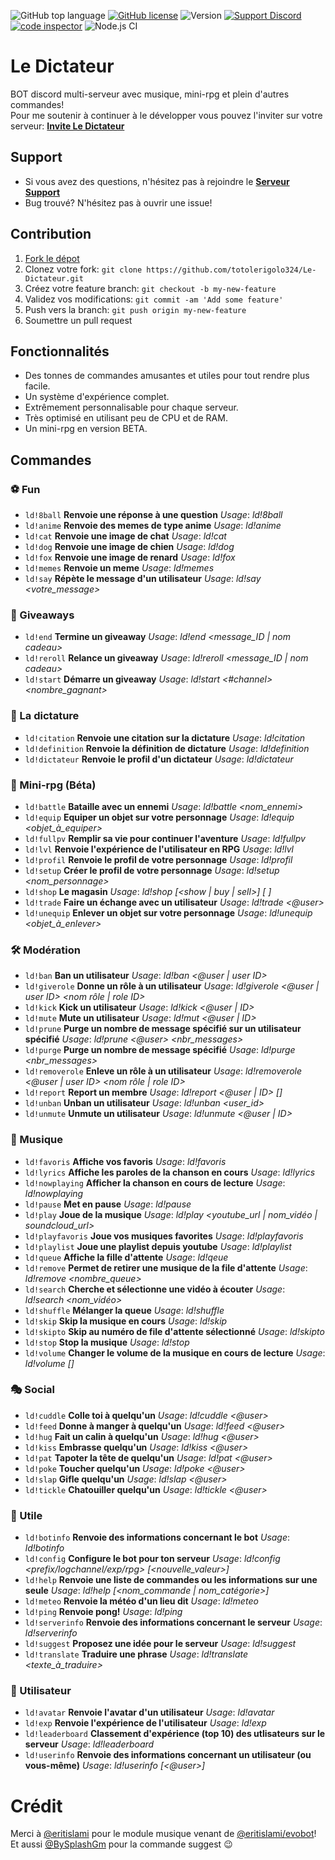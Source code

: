 ![GitHub top language](https://img.shields.io/github/languages/top/totolerigolo324/Le-Dictateur?style=flat-square) 
[![GitHub license](https://img.shields.io/github/license/totolerigolo324/Le-Dictateur?style=flat-square)]()
![Version](https://img.shields.io/github/package-json/v/totolerigolo324/Le-Dictateur?style=flat-square) 
[![Support Discord](https://img.shields.io/discord/727614066247598145?color=7289DA&label=Support&style=flat-square)](https://discord.gg/XyNerQ6ZXX) 
[![code inspector](https://www.code-inspector.com/project/17723/status/svg)](https://frontend.code-inspector.com/project/17723/dashboard)
![Node.js CI](https://github.com/totolerigolo324/Le-Dictateur_test/workflows/Node.js%20CI/badge.svg)

# Le Dictateur
BOT discord multi-serveur avec musique, mini-rpg et plein d'autres commandes!     
Pour me soutenir à continuer à le développer vous pouvez l'inviter sur votre serveur: **[Invite Le Dictateur](https://discord.com/login?redirect_to=%2Foauth2%2Fauthorize%3Fclient_id%3D772244986796048415%26permissions%3D8%26scope%3Dbot)**

## Support
* Si vous avez des questions, n'hésitez pas à rejoindre le **[Serveur Support](https://discord.gg/zvvasbc )**
* Bug trouvé? N'hésitez pas à ouvrir une issue!

## Contribution

1. [Fork le dépot](https://github.com/totolerigolo324/Le-Dictateur/fork)
2. Clonez votre fork: `git clone https://github.com/totolerigolo324/Le-Dictateur.git`
3. Créez votre feature branch: `git checkout -b my-new-feature`
4. Validez vos modifications: `git commit -am 'Add some feature'`
5. Push vers la branch: `git push origin my-new-feature`
6. Soumettre un pull request

## Fonctionnalités
 * Des tonnes de commandes amusantes et utiles pour tout rendre plus facile.
 * Un système d'expérience complet.
 * Extrêmement personnalisable pour chaque serveur.
 * Très optimisé en utilisant peu de CPU et de RAM.
 * Un mini-rpg en version BETA.

## Commandes
### ⚽ Fun
  * `ld!8ball` **Renvoie une réponse à une question** _Usage_: *ld!8ball <question>*
  * `ld!anime` **Renvoie des memes de type anime** _Usage_: *ld!anime*
  * `ld!cat` **Renvoie une image de chat** _Usage_: *ld!cat*
  * `ld!dog` **Renvoie une image de chien** _Usage_: *ld!dog*
  * `ld!fox` **Renvoie une image de renard** _Usage_: *ld!fox*
  * `ld!memes` **Renvoie un meme** _Usage_: *ld!memes*
  * `ld!say` **Répète le message d'un utilisateur** _Usage_: *ld!say <votre_message>*

### 🎉 Giveaways
 * `ld!end` **Termine un giveaway** _Usage_: *ld!end <message_ID | nom cadeau>*
 * `ld!reroll` **Relance un giveaway** _Usage_: *ld!reroll <message_ID | nom cadeau>*
 * `ld!start` **Démarre un giveaway** _Usage_: *ld!start <#channel> <temps> <nombre_gagnant> <cadeau>*

### 🤬 La dictature
 * `ld!citation` **Renvoie une citation sur la dictature** _Usage_: *ld!citation*
 * `ld!definition` **Renvoie la définition de dictature** _Usage_: *ld!definition*
 * `ld!dictateur` **Renvoie le profil d'un dictateur** _Usage_: *ld!dictateur*

### 🤠 Mini-rpg (Béta)
 * `ld!battle` **Bataille avec un ennemi** _Usage_: *ld!battle <nom_ennemi>*
 * `ld!equip` **Equiper un objet sur votre personnage** _Usage_: *ld!equip <objet_à_equiper>*
 * `ld!fullpv` **Remplir sa vie pour continuer l'aventure** _Usage_: *ld!fullpv*
 * `ld!lvl` **Renvoie l'expérience de l'utilisateur en RPG** _Usage_: *ld!lvl*
 * `ld!profil` **Renvoie le profil de votre personnage** _Usage_: *ld!profil*
 * `ld!setup` **Créer le profil de votre personnage** _Usage_: *ld!setup <nom_personnage>*
 * `ld!shop` **Le magasin** _Usage_: *ld!shop [<show | buy | sell>] [ <objet> ]*
 * `ld!trade` **Faire un échange avec un utilisateur** _Usage_: *ld!trade <@user> <argent>*
 * `ld!unequip` **Enlever un objet sur votre personnage** _Usage_: *ld!unequip <objet_à_enlever>*

### 🛠️ Modération
 * `ld!ban` **Ban un utilisateur** _Usage_: *ld!ban <@user | user ID> <raison>*
 * `ld!giverole` **Donne un rôle à un utilisateur** _Usage_: *ld!giverole <@user | user ID> <nom rôle | role ID>*
 * `ld!kick` **Kick un utilisateur** _Usage_: *ld!kick <@user | ID> <raison>*
 * `ld!mute` **Mute un utilisateur** _Usage_: *ld!mut <@user | ID> <temps> <raison>*
 * `ld!prune` **Purge un nombre de message spécifié sur un utilisateur spécifié** _Usage_: *ld!prune <@user> <nbr_messages>*
 * `ld!purge` **Purge un nombre de message spécifié** _Usage_: *ld!purge <nbr_messages>*
 * `ld!removerole` **Enleve un rôle à un utilisateur** _Usage_: *ld!removerole <@user | user ID> <nom rôle | role ID>*
 * `ld!report` **Report un membre** _Usage_: *ld!report <@user | ID> [<messageID>] <raison>*
 * `ld!unban` **Unban un utilisateur** _Usage_: *ld!unban <user_id>*
 * `ld!unmute` **Unmute un utilisateur** _Usage_: *ld!unmute <@user | ID>*

### 🎵 Musique
 * `ld!favoris` **Affiche vos favoris** _Usage_: *ld!favoris*
 * `ld!lyrics` **Affiche les paroles de la chanson en cours** _Usage_: *ld!lyrics*
 * `ld!nowplaying` **Afficher la chanson en cours de lecture** _Usage_: *ld!nowplaying*
 * `ld!pause` **Met en pause** _Usage_: *ld!pause*
 * `ld!play` **Joue de la musique** _Usage_: *ld!play <youtube_url | nom_vidéo | soundcloud_url>*
 * `ld!playfavoris` **Joue vos musiques favorites** _Usage_: *ld!playfavoris*
 * `ld!playlist` **Joue une playlist depuis youtube** _Usage_: *ld!playlist*
 * `ld!queue` **Affiche la fille d'attente** _Usage_: *ld!qeue*
 * `ld!remove` **Permet de retirer une musique de la file d'attente** _Usage_: *ld!remove <nombre_queue>*
 * `ld!search` **Cherche et sélectionne une vidéo à écouter** _Usage_: *ld!search <nom_vidéo>*
 * `ld!shuffle` **Mélanger la queue** _Usage_: *ld!shuffle*
 * `ld!skip` **Skip la musique en cours** _Usage_: *ld!skip*
 * `ld!skipto` **Skip au numéro de file d'attente sélectionné** _Usage_: *ld!skipto*
 * `ld!stop` **Stop la musique** _Usage_: *ld!stop*
 * `ld!volume` **Changer le volume de la musique en cours de lecture** _Usage_: *ld!volume [<volume>]*

### 🎭 Social
 * `ld!cuddle` **Colle toi à quelqu'un** _Usage_: *ld!cuddle <@user>*
 * `ld!feed` **Donne à manger à quelqu'un** _Usage_: *ld!feed <@user>*
 * `ld!hug` **Fait un calin à quelqu'un** _Usage_: *ld!hug <@user>*
 * `ld!kiss` **Embrasse quelqu'un** _Usage_: *ld!kiss <@user>*
 * `ld!pat` **Tapoter la tête de quelqu'un** _Usage_: *ld!pat <@user>*
 * `ld!poke` **Toucher quelqu'un** _Usage_: *ld!poke <@user>*
 * `ld!slap` **Gifle quelqu'un** _Usage_: *ld!slap <@user>*
 * `ld!tickle` **Chatouiller quelqu'un** _Usage_: *ld!tickle <@user>*

### 📁 Utile
 * `ld!botinfo` **Renvoie des informations concernant le bot** _Usage_: *ld!botinfo*
 * `ld!config` **Configure le bot pour ton serveur** _Usage_: *ld!config <prefix/logchannel/exp/rpg> [<nouvelle_valeur>]*
 * `ld!help` **Renvoie une liste de commandes ou les informations sur une seule** _Usage_: *ld!help [<nom_commande | nom_catégorie>]*
 * `ld!meteo` **Renvoie la météo d'un lieu dit** _Usage_: *ld!meteo <ville>*
 * `ld!ping` **Renvoie pong!** _Usage_: *ld!ping*
 * `ld!serverinfo` **Renvoie des informations concernant le serveur** _Usage_: *ld!serverinfo*
 * `ld!suggest` **Proposez une idée pour le serveur** _Usage_: *ld!suggest <suggestion>*
 * `ld!translate` **Traduire une phrase** _Usage_: *ld!translate <langue> <texte_à_traduire>*

### 👥 Utilisateur
 * `ld!avatar` **Renvoie l'avatar d'un utilisateur** _Usage_: *ld!avatar*
 * `ld!exp` **Renvoie l'expérience de l'utilisateur** _Usage_: *ld!exp*
 * `ld!leaderboard` **Classement d'expérience (top 10) des utlisateurs sur le serveur** _Usage_: *ld!leaderboard*
 * `ld!userinfo` **Renvoie des informations concernant un utilisateur (ou vous-même)** _Usage_: *ld!userinfo [<@user>]*


# Crédit
Merci à [@eritislami](https://github.com/eritislami) pour le module musique venant de [@eritislami/evobot](https://github.com/eritislami/evobot)!      
Et aussi [@BySplashGm](https://github.com/BySplashGm) pour la commande suggest 😉